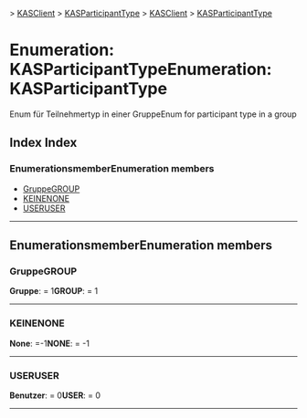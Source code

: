 <span data-ttu-id="0f411-101">[](../README.md) > [KASClient](../modules/kasclient.md) > [KASParticipantType](../enums/kasclient.kasparticipanttype.md)</span><span class="sxs-lookup"><span data-stu-id="0f411-101">[](../README.md) > [KASClient](../modules/kasclient.md) > [KASParticipantType](../enums/kasclient.kasparticipanttype.md)</span></span>

# <a name="enumeration-kasparticipanttype"></a><span data-ttu-id="0f411-102">Enumeration: KASParticipantType</span><span class="sxs-lookup"><span data-stu-id="0f411-102">Enumeration: KASParticipantType</span></span>

<span data-ttu-id="0f411-103">Enum für Teilnehmertyp in einer Gruppe</span><span class="sxs-lookup"><span data-stu-id="0f411-103">Enum for participant type in a group</span></span>
## <a name="index"></a><span data-ttu-id="0f411-104">Index </span><span class="sxs-lookup"><span data-stu-id="0f411-104">Index</span></span>

### <a name="enumeration-members"></a><span data-ttu-id="0f411-105">Enumerationsmember</span><span class="sxs-lookup"><span data-stu-id="0f411-105">Enumeration members</span></span>

* [<span data-ttu-id="0f411-106">Gruppe</span><span class="sxs-lookup"><span data-stu-id="0f411-106">GROUP</span></span>](kasclient.kasparticipanttype.md#group)
* [<span data-ttu-id="0f411-107">KEINE</span><span class="sxs-lookup"><span data-stu-id="0f411-107">NONE</span></span>](kasclient.kasparticipanttype.md#none)
* [<span data-ttu-id="0f411-108">USER</span><span class="sxs-lookup"><span data-stu-id="0f411-108">USER</span></span>](kasclient.kasparticipanttype.md#user)

---

## <a name="enumeration-members"></a><span data-ttu-id="0f411-109">Enumerationsmember</span><span class="sxs-lookup"><span data-stu-id="0f411-109">Enumeration members</span></span>

<a id="group"></a>

###  <a name="group"></a><span data-ttu-id="0f411-110">Gruppe</span><span class="sxs-lookup"><span data-stu-id="0f411-110">GROUP</span></span>

<span data-ttu-id="0f411-111">**Gruppe**: = 1</span><span class="sxs-lookup"><span data-stu-id="0f411-111">**GROUP**:  = 1</span></span>

___

<a id="none"></a>

###  <a name="none"></a><span data-ttu-id="0f411-112">KEINE</span><span class="sxs-lookup"><span data-stu-id="0f411-112">NONE</span></span>

<span data-ttu-id="0f411-113">**None**: =-1</span><span class="sxs-lookup"><span data-stu-id="0f411-113">**NONE**:  =  -1</span></span>

___

<a id="user"></a>

###  <a name="user"></a><span data-ttu-id="0f411-114">USER</span><span class="sxs-lookup"><span data-stu-id="0f411-114">USER</span></span>

<span data-ttu-id="0f411-115">**Benutzer**: = 0</span><span class="sxs-lookup"><span data-stu-id="0f411-115">**USER**:  = 0</span></span>

___

